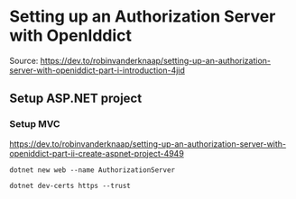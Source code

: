 # Setting up an Authorization Server with OpenIddict

Source: https://dev.to/robinvanderknaap/setting-up-an-authorization-server-with-openiddict-part-i-introduction-4jid

## Setup ASP.NET project
### Setup MVC

<https://dev.to/robinvanderknaap/setting-up-an-authorization-server-with-openiddict-part-ii-create-aspnet-project-4949>
```
dotnet new web --name AuthorizationServer
```
```
dotnet dev-certs https --trust
```
